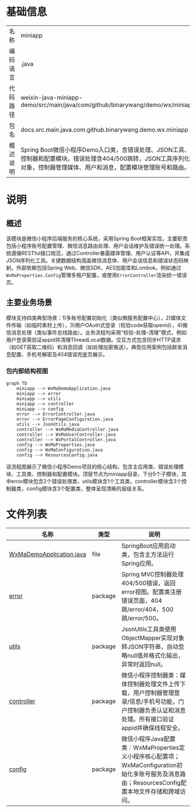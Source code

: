 # 基础信息

|      |      |
|------|------|
| 名称 | miniapp |
| 编码语言 | .java |
| 代码路径 | weixin-java-miniapp-demo/src/main/java/com/github/binarywang/demo/wx/miniapp |
| 包名 | docs.src.main.java.com.github.binarywang.demo.wx.miniapp |
| 概述说明 | Spring Boot微信小程序Demo入口类，含错误处理、JSON工具、控制器和配置模块。错误处理含404/500跳转，JSON工具序列化对象，控制器管理媒体、用户和消息，配置模块管理账号和路由。 |

# 说明

## 概述  
该模块是微信小程序后端服务的核心系统，采用Spring Boot框架实现，主要职责包括小程序账号配置管理、微信消息路由处理、用户会话维护及错误统一处理。系统遵循RESTful接口规范，通过Controller暴露媒体管理、用户认证等API，并集成JSON序列化工具。关键数据结构涵盖微信消息体、用户会话信息和错误状态码映射。外部依赖包括Spring Web、微信SDK、AES加密库和Lombok。例如通过`WxMaProperties.Config`管理多租户配置，或使用`ErrorController`渲染统一错误页。

## 主要业务场景  
模块支持四类典型场景：1)多账号配置初始化（类似微服务配置中心），2)媒体文件传输（如临时素材上传），3)用户OAuth式登录（校验code获取openid），4)微信消息处理（类似事件总线路由）。业务流程均采用"校验-处理-清理"模式，例如用户登录需验证appid并清理ThreadLocal数据。交互方式包含同步HTTP请求（如GET获取二维码）和消息回调（如处理加密推送）。典型应用案例包括群发消息配置、手机号解密及404错误兜底页展示。


### 包内部结构视图

```mermaid
graph TD
    miniapp --> WxMaDemoApplication.java
    miniapp --> error
    miniapp --> utils
    miniapp --> controller
    miniapp --> config
    error --> ErrorController.java
    error --> ErrorPageConfiguration.java
    utils --> JsonUtils.java
    controller --> WxMaMediaController.java
    controller --> WxMaUserController.java
    controller --> WxPortalController.java
    config --> WxMaProperties.java
    config --> WxMaConfiguration.java
    config --> ResourcesConfig.java
```

该流程图展示了微信小程序Demo项目的核心结构，包含主应用类、错误处理模块、工具类、控制器和配置模块。顶层节点为miniapp目录，下分5个子模块，其中error模块包含2个错误处理类，utils模块含1个工具类，controller模块含3个控制器类，config模块含3个配置类，整体呈现清晰的层级关系。

# 文件列表

| 名称   | 类型  | 说明 |
|-------|------|-------------|
| [WxMaDemoApplication.java](WxMaDemoApplication.md) | file | SpringBoot应用启动类，包含主方法运行Spring应用。 |
| [error](error/_module.md) | package | Spring MVC控制器处理404/500错误，返回error视图。配置类注册错误页面，404跳/error/404，500跳/error/500。 |
| [utils](utils/_module.md) | package | JsonUtils工具类使用ObjectMapper实现对象转JSON字符串，自动忽略null值并格式化输出，异常时返回null。 |
| [controller](controller/_module.md) | package | 微信小程序控制器类：媒体控制器处理文件上传下载，用户控制器管理登录/信息/手机号功能，门户控制器负责认证和消息处理。所有接口验证appid并确保线程安全。 |
| [config](config/_module.md) | package | 微信小程序Java配置类：WxMaProperties定义小程序核心配置项；WxMaConfiguration初始化多账号服务及消息路由；ResourcesConfig配置本地文件存储和跨域访问。 |


